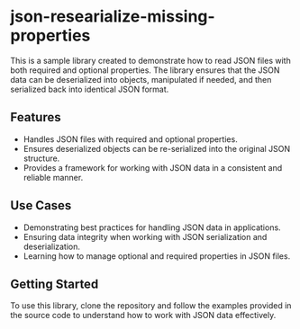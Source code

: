 # json-researialize-missing-properties

This is a sample library created to demonstrate how to read JSON files with both required and optional properties. The library ensures that the JSON data can be deserialized into objects, manipulated if needed, and then serialized back into identical JSON format.

## Features

- Handles JSON files with required and optional properties.
- Ensures deserialized objects can be re-serialized into the original JSON structure.
- Provides a framework for working with JSON data in a consistent and reliable manner.

## Use Cases

- Demonstrating best practices for handling JSON data in applications.
- Ensuring data integrity when working with JSON serialization and deserialization.
- Learning how to manage optional and required properties in JSON files.

## Getting Started

To use this library, clone the repository and follow the examples provided in the source code to understand how to work with JSON data effectively.